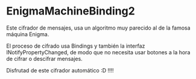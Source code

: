 # EnigmaMachineBinding2

Este cifrador de mensajes, usa un algoritmo muy parecido al de la famosa máquina Enigma.

El proceso de cifrado usa Bindings y también la interfaz INotifyPropertyChanged, de modo que no necesita usar botones a la hora de cifrar o descifrar mensajes.

Disfrutad de este cifrador automático :D !!!! 
